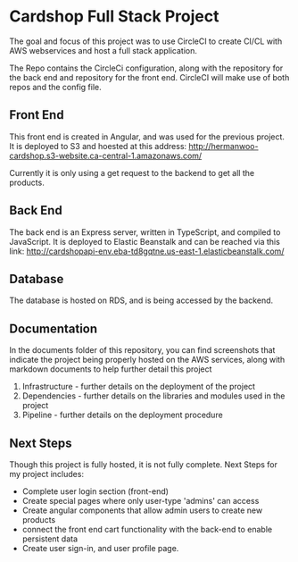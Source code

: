 # Cardshop Full Stack Project
The goal and focus of this project was to use CircleCI to create CI/CL with AWS webservices and host a full stack application.

The Repo contains the CircleCi configuration, along with the repository for the back end and repository for the front end.
CircleCI will make use of both repos and the config file.

## Front End
This front end is created in Angular, and was used for the previous project.
It is deployed to S3 and hoested at this address:
http://hermanwoo-cardshop.s3-website.ca-central-1.amazonaws.com/

Currently it is only using a get request to the backend to get all the products.


## Back End
The back end is an Express server, written in TypeScript, and compiled to JavaScript. 
It is deployed to Elastic Beanstalk and can be reached via this link:
http://cardshopapi-env.eba-td8gqtne.us-east-1.elasticbeanstalk.com/ 


## Database
The database is hosted on RDS, and is being accessed by the backend.

## Documentation
In the documents folder of this repository, you can find screenshots that indicate the project being properly hosted on the AWS services, along with markdown documents to help further detail this project
1. Infrastructure - further details on the deployment of the project
2. Dependencies - further details on the libraries and modules used in the project
3. Pipeline - further details on the deployment procedure


## Next Steps
Though this project is fully hosted, it is not fully complete.
Next Steps for my project includes:
- Complete user login section (front-end)
- Create special pages where only user-type 'admins' can access
- Create angular components that allow admin users to create new products
- connect the front end cart functionality with the back-end to enable persistent data
- Create user sign-in, and user profile page. 